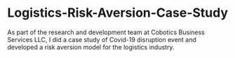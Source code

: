 # Logistics-Risk-Aversion-Case-Study
As part of the research and development team at Cobotics Business Services LLC, I did a case study of Covid-19 disruption event and developed a risk aversion model for the logistics industry. 

